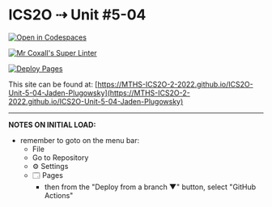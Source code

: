 # ICS2O ⇢ Unit #5-04

[![Open in Codespaces](https://classroom.github.com/assets/launch-codespace-7f7980b617ed060a017424585567c406b6ee15c891e84e1186181d67ecf80aa0.svg)](https://classroom.github.com/open-in-codespaces?assignment_repo_id=11215193)

[![Mr Coxall's Super Linter](https://github.com/MTHS-ICS2O-2-2022/ICS2O-Unit-5-04-Jaden-Plugowsky/workflows/Mr%20Coxall's%20Super%20Linter/badge.svg)](https://github.com/MTHS-ICS2O-2-2022/ICS2O-Unit-5-04-Jaden-Plugowsky/actions)

[![Deploy Pages](https://github.com/MTHS-ICS2O-2-2022/ICS2O-Unit-5-04-Jaden-Plugowsky/workflows/Deploy%20Pages/badge.svg)](https://github.com/MTHS-ICS2O-2-2022/ICS2O-Unit-5-04-Jaden-Plugowsky/actions)

This site can be found at: [https://MTHS-ICS2O-2-2022.github.io/ICS2O-Unit-5-04-Jaden-Plugowsky](https://MTHS-ICS2O-2-2022.github.io/ICS2O-Unit-5-04-Jaden-Plugowsky)

---

**NOTES ON INITIAL LOAD:**
- remember to goto on the menu bar:
  - File
  - Go to Repository
  - ⚙ Settings
  - 🗔 Pages
    - then from the "Deploy from a branch ▼" button, select "GitHub Actions"
